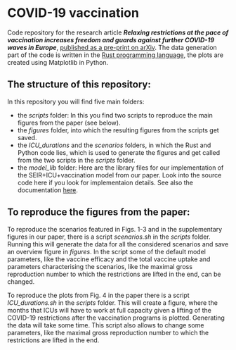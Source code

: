# COVID-19 vaccination

Code repository for the research article ***Relaxing restrictions at the pace of vaccination increases freedom and guards against further COVID-19 waves in Europe***, [published as a pre-print on arXiv](https://arxiv.org/abs/2103.06228). The data generation part of the code is written in the [Rust programming language](https://www.rust-lang.org/), the plots are created using Matplotlib in Python.

## The structure of this repository:
In this repository you will find five main folders:
* the _scripts_ folder: In this you find two scripts to reproduce the main figures from the paper (see below).
* the _figures_ folder, into which the resulting figures from the scripts get saved.
* the *ICU_durations* and the *scenarios* folders, in which the Rust and Python code lies, which is used to generate the figures and get called from the two scripts in the *scripts* folder.
* the *model_lib* folder: Here are the library files for our implementation of the SEIR+ICU+vaccination model from our paper. Look into the source code here if you look for implementaion details. See also the documentation [here]().
## To reproduce the figures from the paper:
To reproduce the scenarios featured in Figs. 1-3 and in the supplementary figures in our paper, there is a script *scenarios.sh* in the *scripts* folder. Running this will generate the data for all the considered scenarios and save an overview figure in *figures*. In the script some of the default model parameters, like the vaccine efficacy and the total vaccine uptake and parameters characterising the scenarios, like the maximal gross reproduction number to which the restrictions are lifted in the end, can be changed.

To reproduce the plots from Fig. 4 in the paper there is a script *ICU_durations.sh* in the *scripts* folder. This will create a figure, where the months that ICUs will have to work at full capacity given a lifting of the COVID-19 restrictions after the vaccination programs is plotted. Generating the data will take some time. This script also allows to change some parameters, like the maximal gross reproduction number to which the restrictions are lifted in the end.


